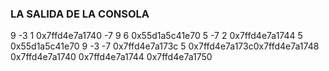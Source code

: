 ### LA SALIDA DE LA CONSOLA 

9 -3 1 0x7ffd4e7a1740
-7 9 6 0x55d1a5c41e70
5 -7 2 0x7ffd4e7a1744
5 0x55d1a5c41e70 9 -3 -7 0x7ffd4e7a173c 5
0x7ffd4e7a173c0x7ffd4e7a1748 0x7ffd4e7a1740 0x7ffd4e7a1744 0x7ffd4e7a1750

